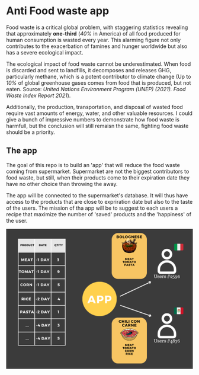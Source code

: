 # Anti Food waste app

Food waste is a critical global problem, with staggering statistics revealing that approximately __one-third__ (_40%_ in America) of all food produced for human consumption is wasted every year. This alarming figure not only contributes to the exacerbation of famines and hunger worldwide but also has a severe ecological impact.

The ecological impact of food waste cannot be underestimated. When food is discarded and sent to landfills, it decomposes and releases GHG, particularly methane, which is a potent contributor to climate change (Up to _10%_ of global greenhouse gases comes from food that is produced, but not eaten. Source: _United Nations Environment Program (UNEP) (2021). Food Waste Index Report 2021_). 

Additionally, the production, transportation, and disposal of wasted food require vast amounts of energy, water, and other valuable resources. I could give a bunch of impressive numbers to demonstrate how food waste is harmfull, but the conclusion will still remaisn the same, fighting food waste should be a priority.

## The app
The goal of this repo is to build an 'app' that will reduce the food waste coming from supermarket. Supermarket are not the biggest contributors to food waste, but still, when their products come to their expiration date they have no other choice than throwing the away. 

The app will be connected to the supermarket's database. It will thus have access to the products that are close to expriration date but also to the taste of the users. The mission of tha app will be to suggest to each users a recipe that maximize the number of 'saved' products and the 'happiness' of the user.

![app scema](Images/App_schema.png)
